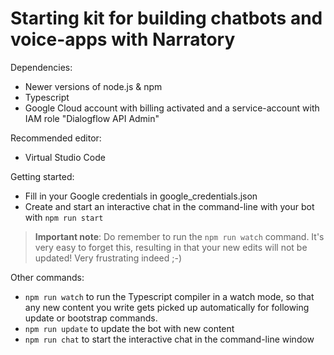 # Starting kit for building chatbots and voice-apps with Narratory

Dependencies:
* Newer versions of node.js & npm
* Typescript
* Google Cloud account with billing activated and a service-account with IAM role "Dialogflow API Admin"

Recommended editor: 
* Virtual Studio Code

Getting started:
* Fill in your Google credentials in google_credentials.json
* Create and start an interactive chat in the command-line with your bot with `npm run start`

> **Important note**: Do remember to run the `npm run watch` command. It's very easy to forget this, resulting in that your new edits will not be updated! Very frustrating indeed ;-)

Other commands:
* `npm run watch` to run the Typescript compiler in a watch mode, so that any new content you write gets picked up automatically for following update or bootstrap commands.
* `npm run update` to update the bot with new content
* `npm run chat` to start the interactive chat in the command-line window

